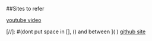 ##Sites to refer

[youtube video](https://www.youtube.com/watch?v=9vEjumJNX6U)  

[//]: #(dont put space in [], () and between ](  )
[github site](https://docs.github.com/en/get-started/writing-on-github/getting-started-with-writing-and-formatting-on-github/basic-writing-and-formatting-syntax)
